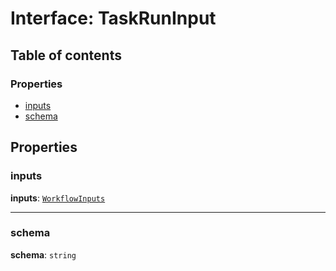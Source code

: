 # Interface: TaskRunInput

## Table of contents

### Properties

* [inputs](/auto-docs/interface/interfaces/TaskRunInput.md#inputs)
* [schema](/auto-docs/interface/interfaces/TaskRunInput.md#schema)

## Properties

### inputs

**inputs**: [`WorkflowInputs`](/auto-docs/interface/types/WorkflowInputs.md)

***

### schema

**schema**: `string`
